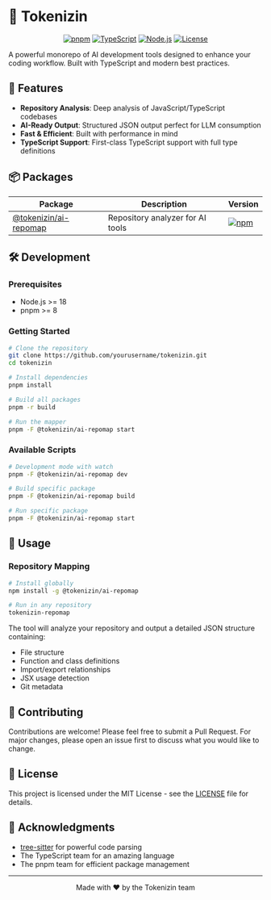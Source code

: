# 🤖 Tokenizin

<div align="center">

[![pnpm](https://img.shields.io/badge/maintained%20with-pnpm-cc00ff.svg?style=for-the-badge&logo=pnpm)](https://pnpm.io/)
[![TypeScript](https://img.shields.io/badge/TypeScript-007ACC?style=for-the-badge&logo=typescript&logoColor=white)](https://www.typescriptlang.org/)
[![Node.js](https://img.shields.io/badge/Node.js-339933?style=for-the-badge&logo=nodedotjs&logoColor=white)](https://nodejs.org/)
[![License](https://img.shields.io/badge/license-MIT-blue.svg?style=for-the-badge)](LICENSE)

</div>

A powerful monorepo of AI development tools designed to enhance your coding workflow. Built with TypeScript and modern best practices.

## 🚀 Features

- **Repository Analysis**: Deep analysis of JavaScript/TypeScript codebases
- **AI-Ready Output**: Structured JSON output perfect for LLM consumption
- **Fast & Efficient**: Built with performance in mind
- **TypeScript Support**: First-class TypeScript support with full type definitions

## 📦 Packages

| Package | Description | Version |
|---------|-------------|---------|
| [@tokenizin/ai-repomap](./packages/aicore/) | Repository analyzer for AI tools | [![npm](https://img.shields.io/npm/v/@tokenizin/ai-repomap.svg?style=flat-square)](https://www.npmjs.com/package/@tokenizin/ai-repomap) |

## 🛠️ Development

### Prerequisites

- Node.js >= 18
- pnpm >= 8

### Getting Started

```bash
# Clone the repository
git clone https://github.com/yourusername/tokenizin.git
cd tokenizin

# Install dependencies
pnpm install

# Build all packages
pnpm -r build

# Run the mapper
pnpm -F @tokenizin/ai-repomap start
```

### Available Scripts

```bash
# Development mode with watch
pnpm -F @tokenizin/ai-repomap dev

# Build specific package
pnpm -F @tokenizin/ai-repomap build

# Run specific package
pnpm -F @tokenizin/ai-repomap start
```

## 📖 Usage

### Repository Mapping

```bash
# Install globally
npm install -g @tokenizin/ai-repomap

# Run in any repository
tokenizin-repomap
```

The tool will analyze your repository and output a detailed JSON structure containing:
- File structure
- Function and class definitions
- Import/export relationships
- JSX usage detection
- Git metadata

## 🤝 Contributing

Contributions are welcome! Please feel free to submit a Pull Request. For major changes, please open an issue first to discuss what you would like to change.

## 📄 License

This project is licensed under the MIT License - see the [LICENSE](LICENSE) file for details.

## 🙏 Acknowledgments

- [tree-sitter](https://tree-sitter.github.io/tree-sitter/) for powerful code parsing
- The TypeScript team for an amazing language
- The pnpm team for efficient package management

---

<div align="center">
Made with ❤️ by the Tokenizin team
</div>
